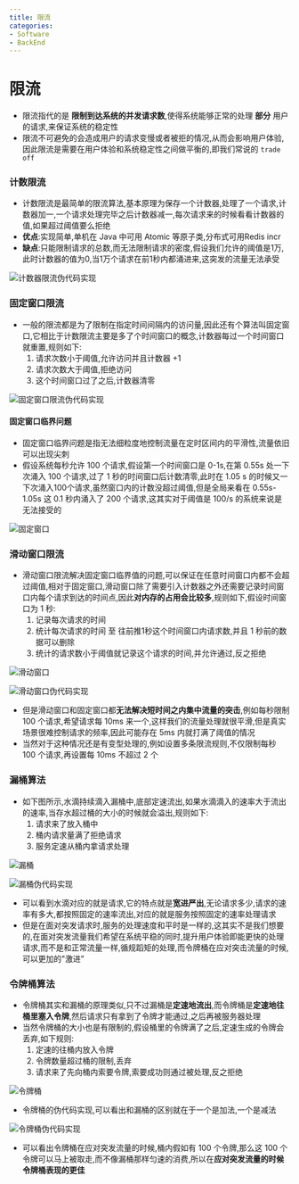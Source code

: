 ```yaml
---
title: 限流
categories:
- Software
- BackEnd
---
```

# 限流

- 限流指代的是 **限制到达系统的并发请求数**,使得系统能够正常的处理 **部分** 用户的请求,来保证系统的稳定性
- 限流不可避免的会造成用户的请求变慢或者被拒的情况,从而会影响用户体验,因此限流是需要在用户体验和系统稳定性之间做平衡的,即我们常说的 `trade off`

### 计数限流

- 计数限流是最简单的限流算法,基本原理为保存一个计数器,处理了一个请求,计数器加一,一个请求处理完毕之后计数器减一,每次请求来的时候看看计数器的值,如果超过阈值要么拒绝
- **优点**:实现简单,单机在 Java 中可用 Atomic 等原子类,分布式可用Redis incr
- **缺点**:只能限制请求的总数,而无法限制请求的密度,假设我们允许的阈值是1万,此时计数器的值为0,当1万个请求在前1秒内都涌进来,这突发的流量无法承受

![计数器限流伪代码实现](https://raw.githubusercontent.com/LuShan123888/Files/main/Pictures/1460000023552188.png)

### 固定窗口限流

- 一般的限流都是为了限制在指定时间间隔内的访问量,因此还有个算法叫固定窗口,它相比于计数限流主要是多了个时间窗口的概念,计数器每过一个时间窗口就重置,规则如下:
    1. 请求次数小于阈值,允许访问并且计数器 +1
    2. 请求次数大于阈值,拒绝访问
    3. 这个时间窗口过了之后,计数器清零

![固定窗口限流伪代码实现](https://raw.githubusercontent.com/LuShan123888/Files/main/Pictures/1460000023552189.png)

#### 固定窗口临界问题

- 固定窗口临界问题是指无法细粒度地控制流量在定时区间内的平滑性,流量依旧可以出现尖刺
- 假设系统每秒允许 100 个请求,假设第一个时间窗口是 0-1s,在第 0.55s 处一下次涌入 100 个请求,过了 1 秒的时间窗口后计数清零,此时在 1.05 s 的时候又一下次涌入100个请求,虽然窗口内的计数没超过阈值,但是全局来看在 0.55s-1.05s 这 0.1 秒内涌入了 200 个请求,这其实对于阈值是 100/s 的系统来说是无法接受的

![固定窗口](https://raw.githubusercontent.com/LuShan123888/Files/main/Pictures/1460000023552194.png)

### 滑动窗口限流

- 滑动窗口限流解决固定窗口临界值的问题,可以保证在任意时间窗口内都不会超过阈值,相对于固定窗口,滑动窗口除了需要引入计数器之外还需要记录时间窗口内每个请求到达的时间点,因此**对内存的占用会比较多**,规则如下,假设时间窗口为 1 秒:
    1. 记录每次请求的时间
    2. 统计每次请求的时间 至 往前推1秒这个时间窗口内请求数,并且 1 秒前的数据可以删除
    3. 统计的请求数小于阈值就记录这个请求的时间,并允许通过,反之拒绝

![滑动窗口](https://raw.githubusercontent.com/LuShan123888/Files/main/Pictures/1460000023552192.png)

![滑动窗口伪代码实现](https://raw.githubusercontent.com/LuShan123888/Files/main/Pictures/1460000023552195.png)

- 但是滑动窗口和固定窗口都**无法解决短时间之内集中流量的突击**,例如每秒限制 100 个请求,希望请求每 10ms 来一个,这样我们的流量处理就很平滑,但是真实场景很难控制请求的频率,因此可能存在 5ms 内就打满了阈值的情况
- 当然对于这种情况还是有变型处理的,例如设置多条限流规则,不仅限制每秒 100 个请求,再设置每 10ms 不超过 2 个

### 漏桶算法

- 如下图所示,水滴持续滴入漏桶中,底部定速流出,如果水滴滴入的速率大于流出的速率,当存水超过桶的大小的时候就会溢出,规则如下:
    1. 请求来了放入桶中
    2. 桶内请求量满了拒绝请求
    3. 服务定速从桶内拿请求处理

![漏桶](https://raw.githubusercontent.com/LuShan123888/Files/main/Pictures/1460000023552198.png)

![漏桶伪代码实现](https://raw.githubusercontent.com/LuShan123888/Files/main/Pictures/1460000023552197.png)

- 可以看到水滴对应的就是请求,它的特点就是**宽进严出**,无论请求多少,请求的速率有多大,都按照固定的速率流出,对应的就是服务按照固定的速率处理请求
- 但是在面对突发请求时,服务的处理速度和平时是一样的,这其实不是我们想要的,在面对突发流量我们希望在系统平稳的同时,提升用户体验即能更快的处理请求,而不是和正常流量一样,循规蹈矩的处理,而令牌桶在应对突击流量的时候,可以更加的"激进”

### 令牌桶算法

- 令牌桶其实和漏桶的原理类似,只不过漏桶是**定速地流出**,而令牌桶是**定速地往桶里塞入令牌**,然后请求只有拿到了令牌才能通过,之后再被服务器处理
- 当然令牌桶的大小也是有限制的,假设桶里的令牌满了之后,定速生成的令牌会丢弃,如下规则:
    1. 定速的往桶内放入令牌
    2. 令牌数量超过桶的限制,丢弃
    3. 请求来了先向桶内索要令牌,索要成功则通过被处理,反之拒绝

![令牌桶](https://raw.githubusercontent.com/LuShan123888/Files/main/Pictures/1460000023552190.png)

- 令牌桶的伪代码实现,可以看出和漏桶的区别就在于一个是加法,一个是减法

![令牌桶伪代码实现](https://raw.githubusercontent.com/LuShan123888/Files/main/Pictures/1460000023552191.png)

- 可以看出令牌桶在应对突发流量的时候,桶内假如有 100 个令牌,那么这 100 个令牌可以马上被取走,而不像漏桶那样匀速的消费,所以在**应对突发流量的时候令牌桶表现的更佳**